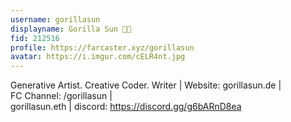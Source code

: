 ```yaml
---
username: gorillasun
displayname: Gorilla Sun 🦍🌞
fid: 212516
profile: https://farcaster.xyz/gorillasun
avatar: https://i.imgur.com/cELR4nt.jpg
---
```

Generative Artist. Creative Coder. Writer | Website: gorillasun.de |  
FC Channel: /gorillasun |   
gorillasun.eth | discord: https://discord.gg/g6bARnD8ea  
